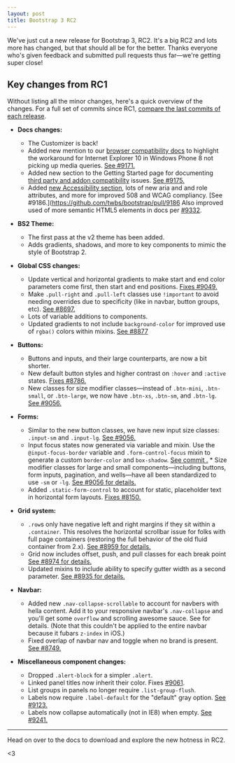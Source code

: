 ```yaml
---
layout: post
title: Bootstrap 3 RC2
---
```


We've just cut a new release for Bootstrap 3, RC2. It's a big RC2 and lots more has changed, but that should all be for the better. Thanks everyone who's given feedback and submitted pull requests thus far—we're getting super close!

## Key changes from RC1

Without listing all the minor changes, here's a quick overview of the changes. For a full set of commits since RC1, [compare the last commits of each release](https://github.com/twbs/bootstrap/compare/9c63ffa00fd55c7e61c51b58778b06b28f93e1a8...6b850132d056a136dc4734c4d68c9e1c23b7843e).

* **Docs changes:**
  * The Customizer is back!
  * Added new mention to our [browser compatibility docs](http://getbootstrap.com/getting-started/#browsers) to highlight the workaround for Internet Explorer 10 in Windows Phone 8 not picking up media queries. [See #9171.](https://github.com/twbs/bootstrap/pull/9171)
  * Added new section to the Getting Started page for documenting [third party and addon compatibility](http://getbootstrap.com/getting-started/#third-parties) issues. [See #9175.](https://github.com/twbs/bootstrap/pull/9175)
  * Added [new Accessibility section](http://getbootstrap.com/getting-started/#accessibility), lots of new aria and and role attributes, and more for improved 508 and WCAG compliancy. [See #9186.](https://github.com/twbs/bootstrap/pull/9186 Also improved used of more semantic HTML5 elements in docs per [#9332](https://github.com/twbs/bootstrap/pull/9332).

* **BS2 Theme:**
  * The first pass at the v2 theme has been added.
  * Adds gradients, shadows, and more to key components to mimic the style of Bootstrap 2.

* **Global CSS changes:** 
    * Update vertical and horizontal gradients to make start and end color parameters come first, then start and end positions. [Fixes #9049.](https://github.com/twbs/bootstrap/issues/9049)
    * Make `.pull-right` and `.pull-left` classes use `!important` to avoid needing overrides due to specificity (like in navbar, button groups, etc). [See #8697.](https://github.com/twbs/bootstrap/issues/8697)
    * Lots of variable additions to components.
  * Updated gradients to not include `background-color` for improved use of `rgba()` colors within mixins. [See #8877](https://github.com/twbs/bootstrap/pull/8877)
  
* **Buttons:**
  * Buttons and inputs, and their large counterparts, are now a bit shorter.
  * New default button styles and higher contrast on `:hover` and `:active` states. [Fixes #8786.](https://github.com/twbs/bootstrap/issues/8786)
  * New classes for size modifier classes—instead of `.btn-mini`, `.btn-small`, or `.btn-large`, we now have `.btn-xs`, `.btn-sm`, and `.btn-lg`. [See #9056.](https://github.com/twbs/bootstrap/pull/9056)

* **Forms:**
  * Similar to the new button classes, we have new input size classes: `.input-sm` and `.input-lg`. [See #9056.](https://github.com/twbs/bootstrap/pull/9056)
  * Input focus states now generated via variable and mixin. Use the `@input-focus-border` variable and `.form-control-focus` mixin to generate a custom `border-color` and `box-shadow`. [See commit .](http://) * Size modifier classes for large and small components—including buttons, form inputs, pagination, and wells—have all been standardized to use `-sm` or `-lg`. [See #9056 for details.](https://github.com/twbs/bootstrap/pull/9056)
  * Added `.static-form-control` to account for static, placeholder text in horizontal form layouts. [Fixes #8150.](https://github.com/twbs/bootstrap/issues/8150)

* **Grid system:**
  * `.row`s only have negative left and right margins if they sit within a `.container`. This resolves the horizontal scrollbar issue for folks with full page containers (restoring the full behavior of the old fluid container from 2.x). [See #8959 for details.](https://github.com/twbs/bootstrap/issues/8959)
  * Grid now includes offset, push, and pull classes for each break point [See #8974 for details.](https://github.com/twbs/bootstrap/pull/8974)
  * Updated mixins to include ability to specify gutter width as a second parameter. [See #8935 for details.](https://github.com/twbs/bootstrap/pull/8935)

* **Navbar:**
  * Added new `.nav-collapse-scrollable` to account for navbers with hella content. Add it to your responsive navbar's `.nav-collapse` and you'll get some `overflow` and scrolling awesome sauce. See for details. (Note that this couldn't be applied to the entire navbar because it fubars `z-index` in iOS.)
  * Fixed overlap of navbar nav and toggle when no brand is present. [See #8749.](https://github.com/twbs/bootstrap/issues/8749)

* **Miscellaneous component changes:**
  * Dropped `.alert-block` for a simpler `.alert`.
  * Linked panel titles now inherit their color. Fixes [#9061](https://github.com/twbs/bootstrap/issues/9061).
  * List groups in panels no longer require `.list-group-flush`.
  * Labels now require `.label-default` for the "default" gray option. [See #9123.](https://github.com/twbs/bootstrap/pull/9123)
  * Labels now collapse automatically (not in IE8) when empty. [See #9241.](https://github.com/twbs/bootstrap/issues/9241)

-----

Head on over to the docs to download and explore the new hotness in RC2.

<3
